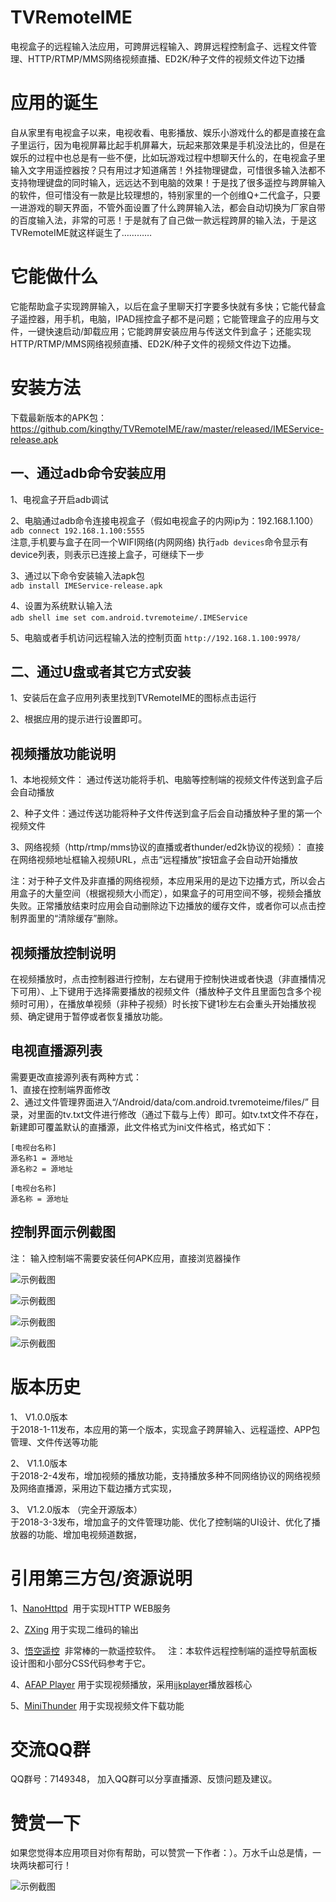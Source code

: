 # TVRemoteIME 
电视盒子的远程输入法应用，可跨屏远程输入、跨屏远程控制盒子、远程文件管理、HTTP/RTMP/MMS网络视频直播、ED2K/种子文件的视频文件边下边播

# 应用的诞生
自从家里有电视盒子以来，电视收看、电影播放、娱乐小游戏什么的都是直接在盒子里运行，因为电视屏幕比起手机屏幕大，玩起来那效果是手机没法比的，但是在娱乐的过程中也总是有一些不便，比如玩游戏过程中想聊天什么的，在电视盒子里输入文字用遥控器按？只有用过才知道痛苦！外挂物理键盘，可惜很多输入法都不支持物理键盘的同时输入，远远达不到电脑的效果！于是找了很多遥控与跨屏输入的软件，但可惜没有一款是比较理想的，特别家里的一个创维Q+二代盒子，只要一进游戏的聊天界面，不管外面设置了什么跨屏输入法，都会自动切换为厂家自带的百度输入法，非常的可恶！于是就有了自己做一款远程跨屏的输入法，于是这TVRemoteIME就这样诞生了…………  

# 它能做什么  
它能帮助盒子实现跨屏输入，以后在盒子里聊天打字要多快就有多快；它能代替盒子遥控器，用手机，电脑，IPAD摇控盒子都不是问题；它能管理盒子的应用与文件，一键快速启动/卸载应用；它能跨屏安装应用与传送文件到盒子；还能实现HTTP/RTMP/MMS网络视频直播、ED2K/种子文件的视频文件边下边播。

# 安装方法
下载最新版本的APK包：https://github.com/kingthy/TVRemoteIME/raw/master/released/IMEService-release.apk  

## 一、通过adb命令安装应用  
1、电视盒子开启adb调试 

2、电脑通过adb命令连接电视盒子（假如电视盒子的内网ip为：192.168.1.100）  
`adb connect 192.168.1.100:5555`  
注意,手机要与盒子在同一个WIFI网络(内网网络)  执行`adb devices`命令显示有device列表，则表示已连接上盒子，可继续下一步

3、通过以下命令安装输入法apk包  
`adb install IMEService-release.apk`  

4、设置为系统默认输入法  
`adb shell ime set com.android.tvremoteime/.IMEService`  

5、电脑或者手机访问远程输入法的控制页面
`http://192.168.1.100:9978/`  

## 二、通过U盘或者其它方式安装  
1、安装后在盒子应用列表里找到TVRemoteIME的图标点击运行  

2、根据应用的提示进行设置即可。  

## 视频播放功能说明  
1、本地视频文件： 通过传送功能将手机、电脑等控制端的视频文件传送到盒子后会自动播放  

2、种子文件：通过传送功能将种子文件传送到盒子后会自动播放种子里的第一个视频文件  

3、网络视频（http/rtmp/mms协议的直播或者thunder/ed2k协议的视频）： 直接在网络视频地址框输入视频URL，点击“远程播放”按钮盒子会自动开始播放  

注：对于种子文件及非直播的网络视频，本应用采用的是边下边播方式，所以会占用盒子的大量空间（根据视频大小而定），如果盒子的可用空间不够，视频会播放失败。正常播放结束时应用会自动删除边下边播放的缓存文件，或者你可以点击控制界面里的“清除缓存”删除。  

## 视频播放控制说明  

在视频播放时，点击控制器进行控制，左右键用于控制快进或者快退（非直播情况下可用）、上下键用于选择需要播放的视频文件（播放种子文件且里面包含多个视频时可用），在播放单视频（非种子视频）时长按下键1秒左右会重头开始播放视频、确定键用于暂停或者恢复播放功能。

## 电视直播源列表  
需要更改直接源列表有两种方式：  
1、直接在控制端界面修改  
2、通过文件管理界面进入“/Android/data/com.android.tvremoteime/files/” 目录，对里面的tv.txt文件进行修改（通过下载与上传）即可。如tv.txt文件不存在，新建即可覆盖默认的直播源，此文件格式为ini文件格式，格式如下：  
<pre><code>[电视台名称]  
源名称1 = 源地址  
源名称2 = 源地址 

[电视台名称]  
源名称 = 源地址  
</pre></code>

## 控制界面示例截图  
注： 输入控制端不需要安装任何APK应用，直接浏览器操作  

![示例截图](https://raw.githubusercontent.com/kingthy/TVRemoteIME/master/released/screenshot.png "控制界面示例截图")    

![示例截图](https://raw.githubusercontent.com/kingthy/TVRemoteIME/master/released/screenshot_2.png "控制界面示例截图")    

![示例截图](https://raw.githubusercontent.com/kingthy/TVRemoteIME/master/released/screenshot_3.png "控制界面示例截图")    

![示例截图](https://raw.githubusercontent.com/kingthy/TVRemoteIME/master/released/screenshot_4.png "控制界面示例截图")    


# 版本历史 
1、 V1.0.0版本  
于2018-1-11发布，本应用的第一个版本，实现盒子跨屏输入、远程遥控、APP包管理、文件传送等功能  

2、 V1.1.0版本  
于2018-2-4发布，增加视频的播放功能，支持播放多种不同网络协议的网络视频及网络直播源，采用边下载边播方式实现，  

3、 V1.2.0版本  （完全开源版本）  
于2018-3-3发布，增加盒子的文件管理功能、优化了控制端的UI设计、优化了播放器的功能、增加电视频道数据，  

# 引用第三方包/资源说明
1、[NanoHttpd](https://github.com/NanoHttpd/nanohttpd "NanoHttpd")  用于实现HTTP WEB服务  

2、[ZXing](https://github.com/zxing/zxing/ "QRCode") 用于实现二维码的输出
 
3、[悟空遥控](http://www.wukongtv.com/views/input.html "悟空遥控")  非常棒的一款遥控软件。  
注：本软件远程控制端的遥控导航面板设计图和小部分CSS代码参考于它。

4、[AFAP Player](https://github.com/AFAP/Player "AFAP Player") 用于实现视频播放，采用[ijkplayer](https://github.com/Bilibili/ijkplayer "ijkplayer")播放器核心

5、[MiniThunder](https://github.com/oceanzhang01/MiniThunder "MiniThunder") 用于实现视频文件下载功能

# 交流QQ群  
QQ群号：7149348， 加入QQ群可以分享直播源、反馈问题及建议。  

# 赞赏一下  
如果您觉得本应用项目对你有帮助，可以赞赏一下作者：）。万水千山总是情，一块两块都可行！  

![示例截图](https://raw.githubusercontent.com/kingthy/TVRemoteIME/master/released/reward.png "控制界面示例截图")    
